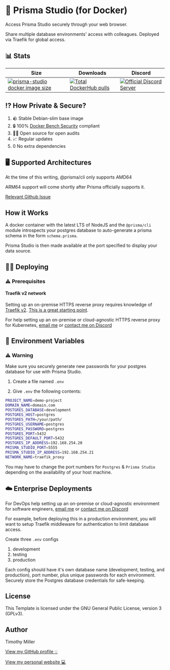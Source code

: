 # 💾 Prisma Studio (for Docker)

Access Prisma Studio securely through your web browser.

Share multiple database environments' access with colleagues. Deployed via Traefik for global access.

## 📊 Stats

| Size  | Downloads | Discord |
| ------------- | ------------- | ------------- |
| [![prisma-studio docker image size](https://img.shields.io/docker/image-size/timothyjmiller/prisma-studio?style=flat-square)](https://hub.docker.com/r/timothyjmiller/prisma-studio "prisma-studio docker image size")  | [![Total DockerHub pulls](https://img.shields.io/docker/pulls/timothyjmiller/prisma-studio?style=flat-square)](https://hub.docker.com/r/timothyjmiller/prisma-studio "Total DockerHub pulls")  | [![Official Discord Server](https://img.shields.io/discord/788313754181173259?style=flat-square)](https://discord.gg/gtF4AX9UGA "Official Discord Server")

## ⁉️ How Private & Secure?

1. 🪨 Stable Debian-slim base image
2. 🔒 100% [Docker Bench Security](https://github.com/docker/docker-bench-security) compliant
3. 👨‍💻 Open source for open audits
4. 📈 Regular updates
5. 0️ No extra dependencies

## 🖥️ Supported Architectures

At the time of this writing, @prisma/cli only supports AMD64

ARM64 support will come shortly after Prisma officially supports it.

[Relevant Github Issue](https://github.com/prisma/prisma/issues/861)

## How it Works

A docker container with the latest LTS of NodeJS and the ```@prisma/cli``` module introspects your postgres database to auto-generate a prisma schema in the form ```schema.prisma```.

Prisma Studio is then made available at the port specified to display your data source.

## 👨‍💻 Deploying

### ⚠️ Prerequisites

#### Traefik v2 network

Setting up an on-premise HTTPS reverse proxy requires knowledge of [Traefik v2](https://doc.traefik.io/traefik/). [This is a great starting point](https://www.smarthomebeginner.com/cloudflare-settings-for-traefik-docker/).

For help setting up an on-premise or cloud-agnostic HTTPS reverse proxy for Kubernetes, [email me](mailto:tim.miller@preparesoftware.com?subject=[GitHub%20Consulting]%20docker-prisma-studio) or [contact me on Discord](https://discord.gg/gtF4AX9UGA)

## 📁 Environment Variables

### ⚠️ Warning

Make sure you securely generate new passwords for your postgres database for use with Prisma Studio.

1. Create a file named ```.env```

2. Give ```.env``` the following contents:

```bash
PROJECT_NAME=demo-project
DOMAIN_NAME=domain.com
POSTGRES_DATABASE=development
POSTGRES_HOST=postgres
POSTGRES_PATH=/your/path/
POSTGRES_USERNAME=postgres
POSTGRES_PASSWORD=postgres
POSTGRES_PORT=5432
POSTGRES_DEFAULT_PORT=5432
POSTGRES_IP_ADDRESS=192.168.254.20
PRISMA_STUDIO_PORT=5555
PRISMA_STUDIO_IP_ADDRESS=192.168.254.21
NETWORK_NAME=traefik_proxy
```

You may have to change the port numbers for ```Postgres``` & ```Prisma Studio``` depending on the availability of your host machine.

## ☁️ Enterprise Deployments

For DevOps help setting up an on-premise or cloud-agnostic environment for software engineers, [email me](mailto:tim.miller@preparesoftware.com?subject=[GitHub%20Consulting]%20docker-prisma-studio) or [contact me on Discord](https://discord.gg/gtF4AX9UGA)

For example, before deploying this in a production environment, you will want to setup Traefik middleware for authentication to limit database access.

Create three ```.env``` configs

1. development
2. testing
3. production

Each config should have it's own database name (development, testing, and production), port number, plus unique passwords for each environment. Securely store the Postgres database credentials for safe-keeping.

## License

This Template is licensed under the GNU General Public License, version 3 (GPLv3).

## Author

Timothy Miller

[View my GitHub profile 💡](https://github.com/timothymiller)

[View my personal website 💻](https://timknowsbest.com)
